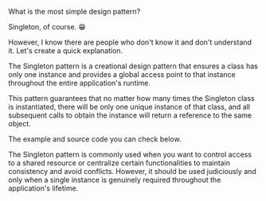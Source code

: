What is the most simple design pattern? 

Singleton, of course. 😁 

However, I know there are people who don't know it and don't understand it. Let's create a quick explanation. 

The Singleton pattern is a creational design pattern that ensures a class has only one instance and provides a global access point to that instance throughout the entire application's runtime. 

This pattern guarantees that no matter how many times the Singleton class is instantiated, there will be only one unique instance of that class, and all subsequent calls to obtain the instance will return a reference to the same object.

The example and source code you can check below. 

The Singleton pattern is commonly used when you want to control access to a shared resource or centralize certain functionalities to maintain consistency and avoid conflicts. However, it should be used judiciously and only when a single instance is genuinely required throughout the application's lifetime. 